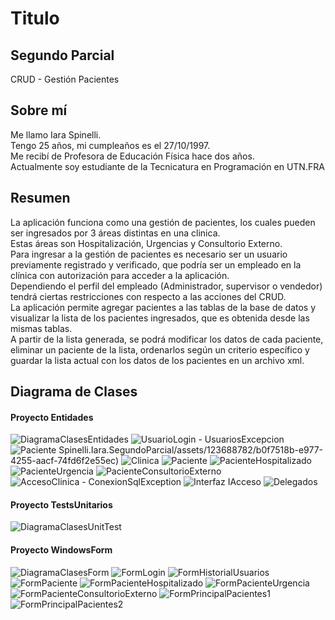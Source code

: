 <h1>Titulo</h1>
<h2>Segundo Parcial</h2>
<p>CRUD - Gestión Pacientes</p>


<h2>Sobre mí</h2>
<p>Me llamo Iara Spinelli.<br>
  Tengo 25 años, mi cumpleaños es el 27/10/1997.<br> 
  Me recibí de Profesora de Educación Física hace dos años.<br>
  Actualmente soy estudiante de la Tecnicatura en Programación en UTN.FRA</p>


<h2>Resumen</h2>
<p>La aplicación funciona como una gestión de pacientes, los cuales pueden ser ingresados por 3 áreas distintas en una clinica.<br>
  Estas áreas son Hospitalización, Urgencias y Consultorio Externo.<br>
  Para ingresar a la gestión de pacientes es necesario ser un usuario previamente registrado y verificado, que podría ser un empleado en la clínica con autorización para acceder a la aplicación.<br>
  Dependiendo el perfil del empleado (Administrador, supervisor o vendedor) tendrá ciertas restricciones con respecto a las acciones del CRUD.<br>
  La aplicación permite agregar pacientes a las tablas de la base de datos y visualizar la lista de los pacientes ingresados, que es obtenida desde las mismas tablas.<br>
  A partir de la lista generada, se podrá modificar los datos de cada paciente, eliminar un paciente de la lista, ordenarlos según un criterio específico y guardar la lista actual con los datos de los pacientes en un archivo xml.</p>


<h2>Diagrama de Clases</h2>

<h4>Proyecto Entidades</h4>

![DiagramaClasesEntidades](https://github.com/iaraspinelli/Spinelli.Iara.SegundoParcial/assets/123688782/7cdcc894-c689-42ce-9eb0-3f8eb20b0912)
![UsuarioLogin - UsuariosExcepcion](https://github.com/iaraspinelli/Spinelli.Iara.SegundoParcial/assets/123688782/60b15ff6-4568-46f8-91b1-02e13d24563a)
![Paciente](https://github.com/iaraspinelli/Spinelli.Iara.SegundoParcial/assets/123688782/9367a735-1556-4214-b8b4-0d8d01832351)
Spinelli.Iara.SegundoParcial/assets/123688782/b0f7518b-e977-4255-aacf-74fd6f2e55ec)
![Clinica](https://github.com/iaraspinelli/Spinelli.Iara.SegundoParcial/assets/123688782/5dd28af7-9be2-4c4e-8a8f-63b8aa0fd5eb)
![Paciente](https://github.com/iaraspinelli/Spinelli.Iara.SegundoParcial/assets/123688782/eaa7b9f1-f284-438e-85f8-76a35bacd2ab)
![PacienteHospitalizado](https://github.com/iaraspinelli/Spinelli.Iara.SegundoParcial/assets/123688782/2d0e935f-dfa2-4fd3-b9c5-91604bb9c2f3)
![PacienteUrgencia](https://github.com/iaraspinelli/Spinelli.Iara.SegundoParcial/assets/123688782/e9ab42a6-0d03-4cd9-a71f-98fe12614ee1)
![PacienteConsultorioExterno](https://github.com/iaraspinelli/Spinelli.Iara.SegundoParcial/assets/123688782/ae7b2688-dbd1-47e2-bb3d-e187123c5dc5)
![AccesoClinica - ConexionSqlException](https://github.com/iaraspinelli/Spinelli.Iara.SegundoParcial/assets/123688782/f86b2103-2be5-43b7-ac2b-e80d08e287ee)
![Interfaz IAcceso](https://github.com/iaraspinelli/Spinelli.Iara.SegundoParcial/assets/123688782/fc88c51f-5728-4a28-bf2d-8bcfc8d90b0b)
![Delegados](https://github.com/iaraspinelli/Spinelli.Iara.SegundoParcial/assets/123688782/dbd78146-8a7a-45d6-85e5-7aafae67dd72)


<h4>Proyecto TestsUnitarios</h4>

![DiagramaClasesUnitTest](https://github.com/iaraspinelli/Spinelli.Iara.SegundoParcial/assets/123688782/4577d976-ecd3-4322-a668-5f3803aeffd5)


<h4>Proyecto WindowsForm</h4>

![DiagramaClasesForm](https://github.com/iaraspinelli/Spinelli.Iara.SegundoParcial/assets/123688782/c75b4554-3327-4915-b13c-f2630fe73fd5)
![FormLogin](https://github.com/iaraspinelli/Spinelli.Iara.SegundoParcial/assets/123688782/fe6008cb-847e-431e-b1e3-97ce2b22306c)
![FormHistorialUsuarios](https://github.com/iaraspinelli/Spinelli.Iara.SegundoParcial/assets/123688782/24f42fc3-0a39-4c0c-8fe1-e0fb79d0ba83)
![FormPaciente](https://github.com/iaraspinelli/Spinelli.Iara.SegundoParcial/assets/123688782/46ab2bd8-2157-4bca-b0fd-d812aa419139)
![FormPacienteHospitalizado](https://github.com/iaraspinelli/Spinelli.Iara.SegundoParcial/assets/123688782/541360ea-f307-48ec-aa70-9e8698e44bb5)
![FormPacienteUrgencia](https://github.com/iaraspinelli/Spinelli.Iara.SegundoParcial/assets/123688782/dea807da-342c-457c-bd1d-51aef89a0c55)
![FormPacienteConsultorioExterno](https://github.com/iaraspinelli/Spinelli.Iara.SegundoParcial/assets/123688782/0bcb8960-bd14-4779-8ab2-a7370724c03d)
![FormPrincipalPacientes1](https://github.com/iaraspinelli/Spinelli.Iara.SegundoParcial/assets/123688782/a7ba506e-04dd-4d42-8205-dfc5bf86d2ca)
![FormPrincipalPacientes2](https://github.com/iaraspinelli/Spinelli.Iara.SegundoParcial/assets/123688782/69323f21-d506-45dc-8dd4-5badd4ff56af)











